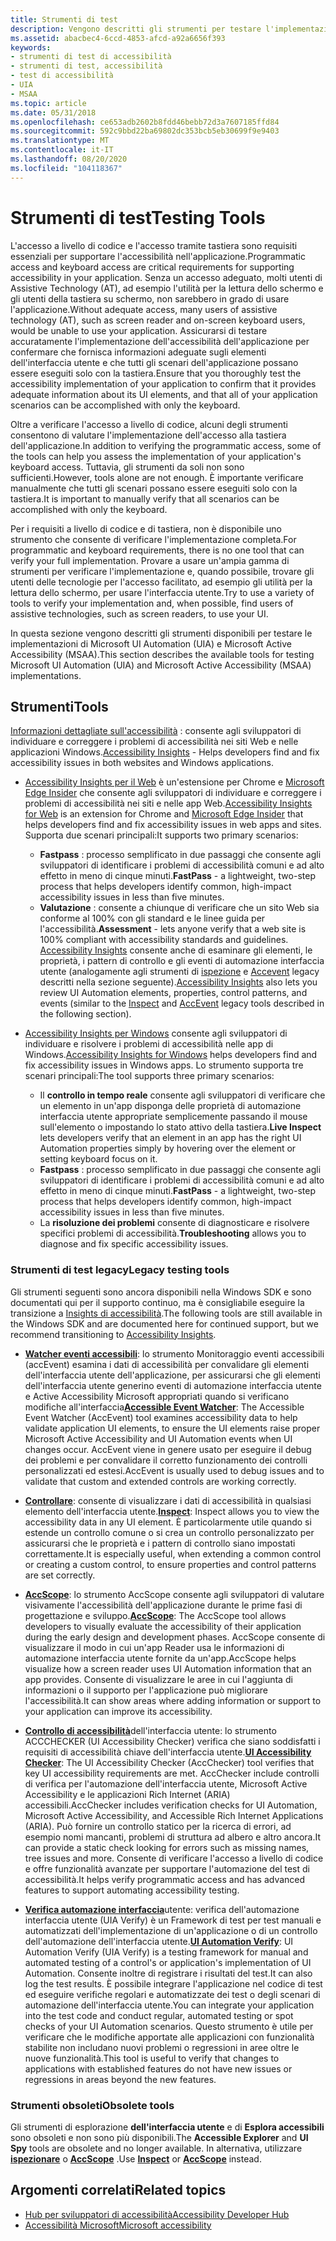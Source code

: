 ```yaml
---
title: Strumenti di test
description: Vengono descritti gli strumenti per testare l'implementazione dell'accessibilità dell'applicazione per garantire che l'interfaccia utente sia completamente accessibile alle applicazioni client e agli utenti che accedono all'applicazione tramite la tastiera.
ms.assetid: abacbec4-6ccd-4853-afcd-a92a6656f393
keywords:
- strumenti di test di accessibilità
- strumenti di test, accessibilità
- test di accessibilità
- UIA
- MSAA
ms.topic: article
ms.date: 05/31/2018
ms.openlocfilehash: ce653adb2602b8fdd46bebb72d3a7607185ffd84
ms.sourcegitcommit: 592c9bbd22ba69802dc353bcb5eb30699f9e9403
ms.translationtype: MT
ms.contentlocale: it-IT
ms.lasthandoff: 08/20/2020
ms.locfileid: "104118367"
---
```

# <a name="testing-tools"></a><span data-ttu-id="8e885-108">Strumenti di test</span><span class="sxs-lookup"><span data-stu-id="8e885-108">Testing Tools</span></span>

<span data-ttu-id="8e885-109">L'accesso a livello di codice e l'accesso tramite tastiera sono requisiti essenziali per supportare l'accessibilità nell'applicazione.</span><span class="sxs-lookup"><span data-stu-id="8e885-109">Programmatic access and keyboard access are critical requirements for supporting accessibility in your application.</span></span> <span data-ttu-id="8e885-110">Senza un accesso adeguato, molti utenti di Assistive Technology (AT), ad esempio l'utilità per la lettura dello schermo e gli utenti della tastiera su schermo, non sarebbero in grado di usare l'applicazione.</span><span class="sxs-lookup"><span data-stu-id="8e885-110">Without adequate access, many users of assistive technology (AT), such as screen reader and on-screen keyboard users, would be unable to use your application.</span></span> <span data-ttu-id="8e885-111">Assicurarsi di testare accuratamente l'implementazione dell'accessibilità dell'applicazione per confermare che fornisca informazioni adeguate sugli elementi dell'interfaccia utente e che tutti gli scenari dell'applicazione possano essere eseguiti solo con la tastiera.</span><span class="sxs-lookup"><span data-stu-id="8e885-111">Ensure that you thoroughly test the accessibility implementation of your application to confirm that it provides adequate information about its UI elements, and that all of your application scenarios can be accomplished with only the keyboard.</span></span>

<span data-ttu-id="8e885-112">Oltre a verificare l'accesso a livello di codice, alcuni degli strumenti consentono di valutare l'implementazione dell'accesso alla tastiera dell'applicazione.</span><span class="sxs-lookup"><span data-stu-id="8e885-112">In addition to verifying the programmatic access, some of the tools can help you assess the implementation of your application's keyboard access.</span></span> <span data-ttu-id="8e885-113">Tuttavia, gli strumenti da soli non sono sufficienti.</span><span class="sxs-lookup"><span data-stu-id="8e885-113">However, tools alone are not enough.</span></span> <span data-ttu-id="8e885-114">È importante verificare manualmente che tutti gli scenari possano essere eseguiti solo con la tastiera.</span><span class="sxs-lookup"><span data-stu-id="8e885-114">It is important to manually verify that all scenarios can be accomplished with only the keyboard.</span></span>

<span data-ttu-id="8e885-115">Per i requisiti a livello di codice e di tastiera, non è disponibile uno strumento che consente di verificare l'implementazione completa.</span><span class="sxs-lookup"><span data-stu-id="8e885-115">For programmatic and keyboard requirements, there is no one tool that can verify your full implementation.</span></span> <span data-ttu-id="8e885-116">Provare a usare un'ampia gamma di strumenti per verificare l'implementazione e, quando possibile, trovare gli utenti delle tecnologie per l'accesso facilitato, ad esempio gli utilità per la lettura dello schermo, per usare l'interfaccia utente.</span><span class="sxs-lookup"><span data-stu-id="8e885-116">Try to use a variety of tools to verify your implementation and, when possible, find users of assistive technologies, such as screen readers, to use your UI.</span></span>

<span data-ttu-id="8e885-117">In questa sezione vengono descritti gli strumenti disponibili per testare le implementazioni di Microsoft UI Automation (UIA) e Microsoft Active Accessibility (MSAA).</span><span class="sxs-lookup"><span data-stu-id="8e885-117">This section describes the available tools for testing Microsoft UI Automation (UIA) and Microsoft Active Accessibility (MSAA) implementations.</span></span>

## <a name="tools"></a><span data-ttu-id="8e885-118">Strumenti</span><span class="sxs-lookup"><span data-stu-id="8e885-118">Tools</span></span>

<span data-ttu-id="8e885-119">[Informazioni dettagliate sull'accessibilità](https://accessibilityinsights.io/) : consente agli sviluppatori di individuare e correggere i problemi di accessibilità nei siti Web e nelle applicazioni Windows.</span><span class="sxs-lookup"><span data-stu-id="8e885-119">[Accessibility Insights](https://accessibilityinsights.io/) - Helps developers find and fix accessibility issues in both websites and Windows applications.</span></span>

- <span data-ttu-id="8e885-120">[Accessibility Insights per il Web](https://accessibilityinsights.io/docs/web/overview) è un'estensione per Chrome e [Microsoft Edge Insider](https://www.microsoftedgeinsider.com) che consente agli sviluppatori di individuare e correggere i problemi di accessibilità nei siti e nelle app Web.</span><span class="sxs-lookup"><span data-stu-id="8e885-120">[Accessibility Insights for Web](https://accessibilityinsights.io/docs/web/overview) is an extension for Chrome and [Microsoft Edge Insider](https://www.microsoftedgeinsider.com) that helps developers find and fix accessibility issues in web apps and sites.</span></span> <span data-ttu-id="8e885-121">Supporta due scenari principali:</span><span class="sxs-lookup"><span data-stu-id="8e885-121">It supports two primary scenarios:</span></span>
  - <span data-ttu-id="8e885-122">**Fastpass** : processo semplificato in due passaggi che consente agli sviluppatori di identificare i problemi di accessibilità comuni e ad alto effetto in meno di cinque minuti.</span><span class="sxs-lookup"><span data-stu-id="8e885-122">**FastPass** - a lightweight, two-step process that helps developers identify common, high-impact accessibility issues in less than five minutes.</span></span>  
  - <span data-ttu-id="8e885-123">**Valutazione** : consente a chiunque di verificare che un sito Web sia conforme al 100% con gli standard e le linee guida per l'accessibilità.</span><span class="sxs-lookup"><span data-stu-id="8e885-123">**Assessment** - lets anyone verify that a web site is 100% compliant with accessibility standards and guidelines.</span></span> <span data-ttu-id="8e885-124">[Accessibility Insights](https://accessibilityinsights.io/) consente anche di esaminare gli elementi, le proprietà, i pattern di controllo e gli eventi di automazione interfaccia utente (analogamente agli strumenti di [ispezione](/windows/desktop/winauto/inspect-objects) e [Accevent](/windows/desktop/winauto/accessible-event-watcher) legacy descritti nella sezione seguente).</span><span class="sxs-lookup"><span data-stu-id="8e885-124">[Accessibility Insights](https://accessibilityinsights.io/) also lets you review UI Automation elements, properties, control patterns, and events (similar to the [Inspect](/windows/desktop/winauto/inspect-objects) and [AccEvent](/windows/desktop/winauto/accessible-event-watcher) legacy tools described in the following section).</span></span>

- <span data-ttu-id="8e885-125">[Accessibility Insights per Windows](https://accessibilityinsights.io/docs/windows/overview) consente agli sviluppatori di individuare e risolvere i problemi di accessibilità nelle app di Windows.</span><span class="sxs-lookup"><span data-stu-id="8e885-125">[Accessibility Insights for Windows](https://accessibilityinsights.io/docs/windows/overview) helps developers find and fix accessibility issues in Windows apps.</span></span> <span data-ttu-id="8e885-126">Lo strumento supporta tre scenari principali:</span><span class="sxs-lookup"><span data-stu-id="8e885-126">The tool supports three primary scenarios:</span></span>
  - <span data-ttu-id="8e885-127">Il **controllo in tempo reale** consente agli sviluppatori di verificare che un elemento in un'app disponga delle proprietà di automazione interfaccia utente appropriate semplicemente passando il mouse sull'elemento o impostando lo stato attivo della tastiera.</span><span class="sxs-lookup"><span data-stu-id="8e885-127">**Live Inspect** lets developers verify that an element in an app has the right UI Automation properties simply by hovering over the element or setting keyboard focus on it.</span></span>
  - <span data-ttu-id="8e885-128">**Fastpass** : processo semplificato in due passaggi che consente agli sviluppatori di identificare i problemi di accessibilità comuni e ad alto effetto in meno di cinque minuti.</span><span class="sxs-lookup"><span data-stu-id="8e885-128">**FastPass** - a lightweight, two-step process that helps developers identify common, high-impact accessibility issues in less than five minutes.</span></span>
  - <span data-ttu-id="8e885-129">La **risoluzione dei problemi** consente di diagnosticare e risolvere specifici problemi di accessibilità.</span><span class="sxs-lookup"><span data-stu-id="8e885-129">**Troubleshooting** allows you to diagnose and fix specific accessibility issues.</span></span>

### <a name="legacy-testing-tools"></a><span data-ttu-id="8e885-130">Strumenti di test legacy</span><span class="sxs-lookup"><span data-stu-id="8e885-130">Legacy testing tools</span></span>

<span data-ttu-id="8e885-131">Gli strumenti seguenti sono ancora disponibili nella Windows SDK e sono documentati qui per il supporto continuo, ma è consigliabile eseguire la transizione a [Insights di accessibilità](https://accessibilityinsights.io/).</span><span class="sxs-lookup"><span data-stu-id="8e885-131">The following tools are still available in the Windows SDK and are documented here for continued support, but we recommend transitioning to [Accessibility Insights](https://accessibilityinsights.io/).</span></span>

- <span data-ttu-id="8e885-132">[**Watcher eventi accessibili**](accessible-event-watcher.md): lo strumento Monitoraggio eventi accessibili (accEvent) esamina i dati di accessibilità per convalidare gli elementi dell'interfaccia utente dell'applicazione, per assicurarsi che gli elementi dell'interfaccia utente generino eventi di automazione interfaccia utente e Active Accessibility Microsoft appropriati quando si verificano modifiche all'interfaccia</span><span class="sxs-lookup"><span data-stu-id="8e885-132">[**Accessible Event Watcher**](accessible-event-watcher.md): The Accessible Event Watcher (AccEvent) tool examines accessibility data to help validate application UI elements, to ensure the UI elements raise proper Microsoft Active Accessibility and UI Automation events when UI changes occur.</span></span> <span data-ttu-id="8e885-133">AccEvent viene in genere usato per eseguire il debug dei problemi e per convalidare il corretto funzionamento dei controlli personalizzati ed estesi.</span><span class="sxs-lookup"><span data-stu-id="8e885-133">AccEvent is usually used to debug issues and to validate that custom and extended controls are working correctly.</span></span>

- <span data-ttu-id="8e885-134">[**Controllare**](inspect-objects.md): consente di visualizzare i dati di accessibilità in qualsiasi elemento dell'interfaccia utente.</span><span class="sxs-lookup"><span data-stu-id="8e885-134">[**Inspect**](inspect-objects.md): Inspect allows you to view the accessibility data in any UI element.</span></span> <span data-ttu-id="8e885-135">È particolarmente utile quando si estende un controllo comune o si crea un controllo personalizzato per assicurarsi che le proprietà e i pattern di controllo siano impostati correttamente.</span><span class="sxs-lookup"><span data-stu-id="8e885-135">It is especially useful, when extending a common control or creating a custom control, to ensure properties and control patterns are set correctly.</span></span>

- <span data-ttu-id="8e885-136">[**AccScope**](accscope.md): lo strumento AccScope consente agli sviluppatori di valutare visivamente l'accessibilità dell'applicazione durante le prime fasi di progettazione e sviluppo.</span><span class="sxs-lookup"><span data-stu-id="8e885-136">[**AccScope**](accscope.md): The AccScope tool allows developers to visually evaluate the accessibility of their application during the early design and development phases.</span></span> <span data-ttu-id="8e885-137">AccScope consente di visualizzare il modo in cui un'app Reader usa le informazioni di automazione interfaccia utente fornite da un'app.</span><span class="sxs-lookup"><span data-stu-id="8e885-137">AccScope helps visualize how a screen reader uses UI Automation information that an app provides.</span></span> <span data-ttu-id="8e885-138">Consente di visualizzare le aree in cui l'aggiunta di informazioni o il supporto per l'applicazione può migliorare l'accessibilità.</span><span class="sxs-lookup"><span data-stu-id="8e885-138">It can show areas where adding information or support to your application can improve its accessibility.</span></span>

- <span data-ttu-id="8e885-139">[**Controllo di accessibilità**](ui-accessibility-checker.md)dell'interfaccia utente: lo strumento ACCCHECKER (UI Accessibility Checker) verifica che siano soddisfatti i requisiti di accessibilità chiave dell'interfaccia utente.</span><span class="sxs-lookup"><span data-stu-id="8e885-139">[**UI Accessibility Checker**](ui-accessibility-checker.md): The UI Accessibility Checker (AccChecker) tool verifies that key UI accessibility requirements are met.</span></span> <span data-ttu-id="8e885-140">AccChecker include controlli di verifica per l'automazione dell'interfaccia utente, Microsoft Active Accessibility e le applicazioni Rich Internet (ARIA) accessibili.</span><span class="sxs-lookup"><span data-stu-id="8e885-140">AccChecker includes verification checks for UI Automation, Microsoft Active Accessibility, and Accessible Rich Internet Applications (ARIA).</span></span> <span data-ttu-id="8e885-141">Può fornire un controllo statico per la ricerca di errori, ad esempio nomi mancanti, problemi di struttura ad albero e altro ancora.</span><span class="sxs-lookup"><span data-stu-id="8e885-141">It can provide a static check looking for errors such as missing names, tree issues and more.</span></span> <span data-ttu-id="8e885-142">Consente di verificare l'accesso a livello di codice e offre funzionalità avanzate per supportare l'automazione del test di accessibilità.</span><span class="sxs-lookup"><span data-stu-id="8e885-142">It helps verify programmatic access and has advanced features to support automating accessibility testing.</span></span>

- <span data-ttu-id="8e885-143">[**Verifica automazione interfaccia**](ui-automation-verify.md)utente: verifica dell'automazione interfaccia utente (UIA Verify) è un Framework di test per test manuali e automatizzati dell'implementazione di un'applicazione o di un controllo dell'automazione dell'interfaccia utente.</span><span class="sxs-lookup"><span data-stu-id="8e885-143">[**UI Automation Verify**](ui-automation-verify.md): UI Automation Verify (UIA Verify) is a testing framework for manual and automated testing of a control's or application's implementation of UI Automation.</span></span> <span data-ttu-id="8e885-144">Consente inoltre di registrare i risultati del test.</span><span class="sxs-lookup"><span data-stu-id="8e885-144">It can also log the test results.</span></span> <span data-ttu-id="8e885-145">È possibile integrare l'applicazione nel codice di test ed eseguire verifiche regolari e automatizzate dei test o degli scenari di automazione dell'interfaccia utente.</span><span class="sxs-lookup"><span data-stu-id="8e885-145">You can integrate your application into the test code and conduct regular, automated testing or spot checks of your UI Automation scenarios.</span></span> <span data-ttu-id="8e885-146">Questo strumento è utile per verificare che le modifiche apportate alle applicazioni con funzionalità stabilite non includano nuovi problemi o regressioni in aree oltre le nuove funzionalità.</span><span class="sxs-lookup"><span data-stu-id="8e885-146">This tool is useful to verify that changes to applications with established features do not have new issues or regressions in areas beyond the new features.</span></span>

### <a name="obsolete-tools"></a><span data-ttu-id="8e885-147">Strumenti obsoleti</span><span class="sxs-lookup"><span data-stu-id="8e885-147">Obsolete tools</span></span>

<span data-ttu-id="8e885-148">Gli strumenti di esplorazione **dell'interfaccia utente** e di **Esplora accessibili** sono obsoleti e non sono più disponibili.</span><span class="sxs-lookup"><span data-stu-id="8e885-148">The **Accessible Explorer** and **UI Spy** tools are obsolete and no longer available.</span></span> <span data-ttu-id="8e885-149">In alternativa, utilizzare [**ispezionare**](inspect-objects.md) o [**AccScope**](accscope.md) .</span><span class="sxs-lookup"><span data-stu-id="8e885-149">Use [**Inspect**](inspect-objects.md) or [**AccScope**](accscope.md) instead.</span></span>

## <a name="related-topics"></a><span data-ttu-id="8e885-150">Argomenti correlati</span><span class="sxs-lookup"><span data-stu-id="8e885-150">Related topics</span></span>

- [<span data-ttu-id="8e885-151">Hub per sviluppatori di accessibilità</span><span class="sxs-lookup"><span data-stu-id="8e885-151">Accessibility Developer Hub</span></span>](https://developer.microsoft.com/windows/accessible-apps)
- [<span data-ttu-id="8e885-152">Accessibilità Microsoft</span><span class="sxs-lookup"><span data-stu-id="8e885-152">Microsoft accessibility</span></span>](https://www.microsoft.com/accessibility/)